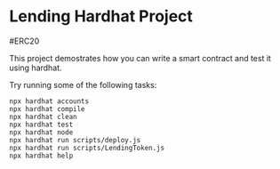# Lending Hardhat Project
#ERC20

This project demostrates how you can write a smart contract and test  it using hardhat. 


Try running some of the following tasks:

```shell
npx hardhat accounts
npx hardhat compile
npx hardhat clean
npx hardhat test
npx hardhat node
npx hardhat run scripts/deploy.js
npx hardhat run scripts/LendingToken.js
npx hardhat help
```
